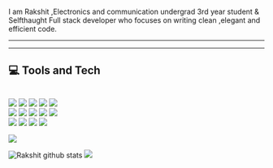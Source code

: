 <!--
**rakshitnayak/RakshitNayak** is a ✨ _special_ ✨ repository because its `README.md` (this file) appears on your GitHub profile.
-->




<br />
I am Rakshit ,Electronics and communication undergrad 3rd year student & Selfthaught Full stack developer who focuses on writing clean ,elegant and efficient code.

***


***

 ## 💻 **Tools and Tech**
 <br><img src="https://img.shields.io/badge/html5%20-%23E34F26.svg?&style=for-the-badge&logo=html5&logoColor=white"/>
 	   <img src="https://img.shields.io/badge/css3%20-%231572B6.svg?&style=for-the-badge&logo=css3&logoColor=white"/>
  	  <img src="https://img.shields.io/badge/javascript%20-%23323330.svg?&style=for-the-badge&logo=javascript&logoColor=%23F7DF1E"/>
     <img src="https://img.shields.io/badge/c++%20-%2300599C.svg?&style=for-the-badge&logo=c%2B%2B&ogoColor=white"/>
     <img src="https://img.shields.io/badge/python%20-%2314354C.svg?&style=for-the-badge&logo=python&logoColor=white"/>
  <br><img src="https://img.shields.io/badge/node.js%20-%2343853D.svg?&style=for-the-badge&logo=node.js&logoColor=white"/>
     <img src="https://img.shields.io/badge/express.js%20-%23404d59.svg?&style=for-the-badge"/>
     <img src="https://img.shields.io/badge/react%20-%2320232a.svg?&style=for-the-badge&logo=react&logoColor=%2361DAFB"/>
     <img src="https://img.shields.io/badge/bootstrap%20-%23563D7C.svg?&style=for-the-badge&logo=bootstrap&logoColor=white"/>
     <img src="https://img.shields.io/badge/jquery%20-%230769AD.svg?&style=for-the-badge&logo=jquery&logoColor=white"/>
  <br><img src="https://img.shields.io/badge/git%20-%23F05033.svg?&style=for-the-badge&logo=git&logoColor=white"/>
     <img src="https://img.shields.io/badge/github%20-%23121011.svg?&style=for-the-badge&logo=github&logoColor=white"/>
     <img src ="https://img.shields.io/badge/MongoDB-%234ea94b.svg?&style=for-the-badge&logo=mongodb&logoColor=white"/>
     <img src="https://img.shields.io/badge/blender%20-%23F5792A.svg?&style=for-the-badge&logo=blender&logoColor=white"/>
    



 ![](https://visitor-badge.glitch.me/badge?page_id=rakshitnayak.RakshitNayak) 


![Rakshit github stats](https://github-readme-stats.vercel.app/api?username=rakshitnayak&show_icons=true&theme=dark&count_private=true)
<img src='https://github-readme-stats.vercel.app/api/top-langs/?username=rakshitnayak&theme=dark&hide_langs_below=4&layout=compact'/>  

